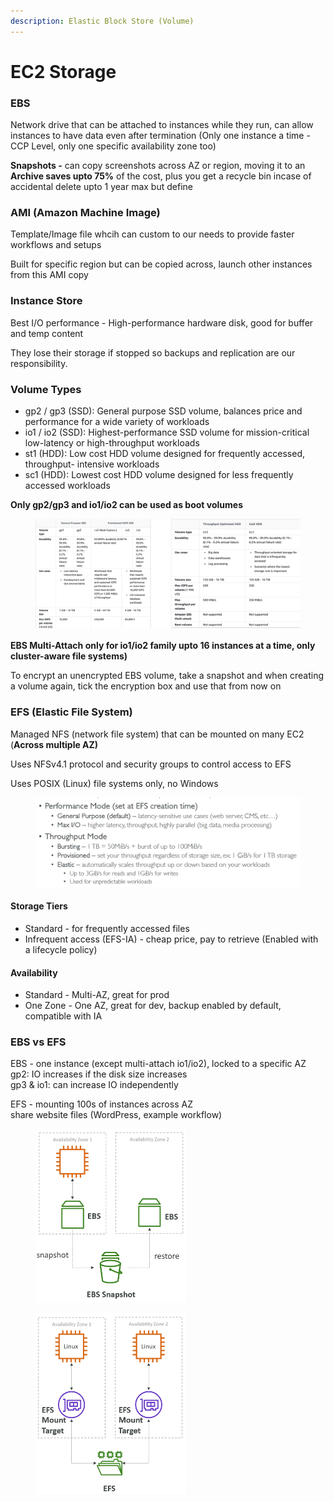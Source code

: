 ```yaml
---
description: Elastic Block Store (Volume)
---
```


# EC2 Storage

### EBS

Network drive that can be attached to instances while they run, can allow instances to have data even after termination (Only one instance a time - CCP Level, only one specific availability zone too)

**Snapshots -** can copy screenshots across AZ or region, moving it to an **Archive saves upto 75%** of the cost, plus you get a recycle bin incase of accidental delete upto 1 year max but define

### AMI (Amazon Machine Image)

Template/Image file whcih can custom to our needs to provide faster workflows and setups

Built for specific region but can be copied across, launch other instances from this AMI copy

### Instance Store

Best I/O performance - High-performance hardware disk, good for buffer and temp content

They lose their storage if stopped so backups and replication are our responsibility.

### Volume Types

* gp2 / gp3 (SSD): General purpose SSD volume, balances price and performance for a wide variety of workloads
* io1 / io2 (SSD): Highest-performance SSD volume for mission-critical low-latency or high-throughput workloads
* st1 (HDD): Low cost HDD volume designed for frequently accessed, throughput- intensive workloads
* sc1 (HDD): Lowest cost HDD volume designed for less frequently accessed workloads

**Only gp2/gp3 and io1/io2 can be used as boot volumes**

<figure><img src="../../.gitbook/assets/image (31).png" alt=""><figcaption></figcaption></figure>

**EBS Multi-Attach only for io1/io2 family upto 16 instances at a time, only cluster-aware file systems)**

To encrypt an unencrypted EBS volume, take a snapshot and when creating a volume again, tick the encryption box and use that from now on

### EFS (Elastic File System)

Managed NFS (network file system) that can be mounted on many EC2 (**Across multiple AZ)**

Uses NFSv4.1 protocol and security groups to control access to EFS

Uses POSIX (Linux) file systems only, no Windows

<div align="left">

<figure><img src="../../.gitbook/assets/image (77).png" alt="" width="563"><figcaption></figcaption></figure>

</div>

#### Storage Tiers

* Standard - for frequently accessed files
* Infrequent access (EFS-IA) - cheap price, pay to retrieve (Enabled with a lifecycle policy)

#### Availability

* Standard - Multi-AZ, great for prod
* One Zone - One AZ, great for dev, backup enabled by default, compatible with IA

### EBS vs EFS

EBS - one instance (except multi-attach io1/io2), locked to a specific AZ\
&#x20;          gp2: IO increases if the disk size increases\
&#x20;          gp3 & io1: can increase IO independently

EFS - mounting 100s of instances across AZ\
&#x20;          share website files (WordPress, example workflow)

<div align="left">

<figure><img src="../../.gitbook/assets/image (78).png" alt="" width="241"><figcaption></figcaption></figure>

</div>

<div align="left">

<figure><img src="../../.gitbook/assets/image (80).png" alt="" width="241"><figcaption></figcaption></figure>

</div>
